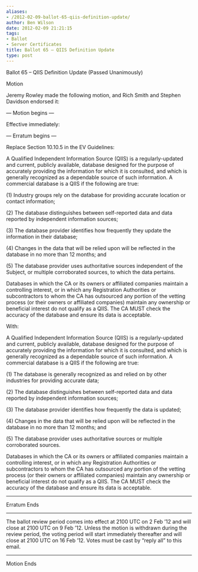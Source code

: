 ```yaml
---
aliases:
- /2012-02-09-ballot-65-qiis-definition-update/
author: Ben Wilson
date: 2012-02-09 21:21:15
tags:
- Ballot
- Server Certificates
title: Ballot 65 – QIIS Definition Update
type: post
---
```


Ballot 65 – QIIS Definition Update (Passed Unanimously)

Motion

Jeremy Rowley made the following motion, and Rich Smith and Stephen Davidson endorsed it:

— Motion begins —

Effective immediately:

— Erratum begins —

Replace Section 10.10.5 in the EV Guidelines:

A Qualified Independent Information Source (QIIS) is a regularly-updated and current, publicly available, database designed for the purpose of accurately providing the information for which it is consulted, and which is generally recognized as a dependable source of such information. A commercial database is a QIIS if the following are true:

(1) Industry groups rely on the database for providing accurate location or contact information;

(2) The database distinguishes between self-reported data and data reported by independent information sources;

(3) The database provider identifies how frequently they update the information in their database;

(4) Changes in the data that will be relied upon will be reflected in the database in no more than 12 months; and

(5) The database provider uses authoritative sources independent of the Subject, or multiple corroborated sources, to which the data pertains.

Databases in which the CA or its owners or affiliated companies maintain a controlling interest, or in which any Registration Authorities or subcontractors to whom the CA has outsourced any portion of the vetting process (or their owners or affiliated companies) maintain any ownership or beneficial interest do not qualify as a QIIS. The CA MUST check the accuracy of the database and ensure its data is acceptable.

With:

A Qualified Independent Information Source (QIIS) is a regularly-updated and current, publicly available, database designed for the purpose of accurately providing the information for which it is consulted, and which is generally recognized as a dependable source of such information. A commercial database is a QIIS if the following are true:

(1) The database is generally recognized as and relied on by other industries for providing accurate data;

(2) The database distinguishes between self-reported data and data reported by independent information sources;

(3) The database provider identifies how frequently the data is updated;

(4) Changes in the data that will be relied upon will be reflected in the database in no more than 12 months; and

(5) The database provider uses authoritative sources or multiple corroborated sources.

Databases in which the CA or its owners or affiliated companies maintain a controlling interest, or in which any Registration Authorities or subcontractors to whom the CA has outsourced any portion of the vetting process (or their owners or affiliated companies) maintain any ownership or beneficial interest do not qualify as a QIIS. The CA MUST check the accuracy of the database and ensure its data is acceptable.

______________________________________________________________________

Erratum Ends

______________________________________________________________________

The ballot review period comes into effect at 2100 UTC on 2 Feb ’12 and will close at 2100 UTC on 9 Feb ’12. Unless the motion is withdrawn during the review period, the voting period will start immediately thereafter and will close at 2100 UTC on 16 Feb ’12. Votes must be cast by “reply all” to this email.

______________________________________________________________________

Motion Ends